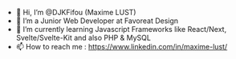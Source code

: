 - 👋 Hi, I’m @DJKFifou (Maxime LUST)
- 👀 I’m a Junior Web Developer at Favoreat Design
- 🌱 I’m currently learning Javascript Frameworks like React/Next, Svelte/Svelte-Kit and also PHP & MySQL
- 📫 How to reach me : https://www.linkedin.com/in/maxime-lust/

<!---
DJKFifou/DJKFifou is a ✨ special ✨ repository because its `README.md` (this file) appears on your GitHub profile.
You can click the Preview link to take a look at your changes.
--->
